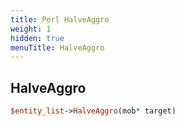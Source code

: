 ```yaml
---
title: Perl HalveAggro
weight: 1
hidden: true
menuTitle: HalveAggro
---
```

## HalveAggro
```perl
$entity_list->HalveAggro(mob* target)
```
